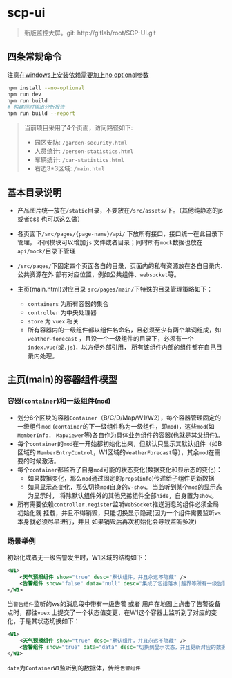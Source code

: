 # scp-ui

> 新版监控大屏。git: http://gitlab/root/SCP-UI.git

## 四条常规命令
注意[在windows上安装依赖需要加上no optional参数](https://segmentfault.com/q/1010000004498934)
``` bash
npm install --no-optional
npm run dev
npm run build
# 构建同时输出分析报告
npm run build --report
```
> 当前项目采用了4个页面，访问路径如下:
> + 园区安防: `/garden-security.html`
> + 人员统计: `/person-statistics.html`
> + 车辆统计: `/car-statistics.html`
> + 右边3*3区域: `/main.html`


## 基本目录说明
+ 产品图片统一放在`/static`目录，不要放在`/src/assets/`下。（其他纯静态的js或者css
也可以这么做）
+ 各页面下`/src/pages/{page-name}/api/` 下放所有接口，接口统一在此目录下管理，
  不同模块可以增加`js` 文件或者目录；同时所有`mock`数据也放在`api/mock/`目录下管理

+ `/src/pages/`下固定四个页面各自的目录，页面内的私有资源放在各自目录内.公共资源在外
  部有对应位置，例如公共组件、`websocket`等。
+ 主页(main.html)对应目录 `src/pages/main/`下特殊的目录管理策略如下：
  - `containers` 为所有容器的集合
  - `controller` 为中央处理器
  - `store` 为 `vuex` 相关
  - 所有容器内的一级组件都以组件名命名，且必须至少有两个单词组成，如`weather-forecast`
    ，且没一个一级组件的目录下，必须有一个`index.vue`(或`.js`)，以方便外部引用，
    所有该组件内部的组件都在自己目录内处理。

## 主页(main)的容器组件模型

### 容器(`container`)和一级组件(`mod`)
+ 划分6个区块的容器`Container`（B/C/D/Map/W1/W2），每个容器管理固定的一级组件`mod`
  (`container`的下一级组件称为一级组件，即`mod`)，这些`mod`(如`MemberInfo`，
  `MapViewer`等)各自作为具体业务组件的容器(也就是其父组件)。
+ 每个`container`的`mod`在一开始都初始化出来，但默认只显示其默认组件（如B区域的
  `MemberEntryControl`，W1区域的`WeatherForecast`等），其余`mod`在需要的时候激活。
+ 每个`container`都监听了自身`mod`可能的状态变化(数据变化和显示态的变化)：
  + 如果数据变化，那么`mod`通过固定的`props`(`info`)传递给子组件更新数据
  + 如果显示态变化，那么切换`mod`自身的`v-show`。当监听到某个`mod`的显示态为显示时，
    将除默认组件外的其他兄弟组件全部`hide`，自身置为`show`。
+ 所有需要依赖`controller.register`监听`WebSocket`推送消息的组件必须全局初始化就
  挂载，并且不得销毁，只能切换显示隐藏(因为一个组件需要监听`ws`本身就必须尽早进行，并且
  如果销毁后再次初始化会导致监听多次)

### 场景举例
初始化或者无一级告警发生时，W1区域的结构如下：
```xml
<W1>
    <天气预报组件 show="true" desc="默认组件，并且永远不隐藏" />
    <告警组件 show="false" data="null" desc="集成了包括落水|越界等所有一级告警的入口" />
</W1>
```

当`警告组件`监听的ws的消息段中带有一级告警 或者 用户在地图上点击了告警设备点时，都往`vuex`
上提交了一个状态值变更，在W1这个容器上监听到了对应的变化，于是其状态切换如下：
```xml
<W1>
    <天气预报组件 show="true" desc="默认组件，并且永远不隐藏" />
    <告警组件 show="true" data="data" desc="切换到显示状态，并且更新对应的数据" />
</W1>
```
`data`为`ContainerW1`监听到的数据体，传给`告警组件`





